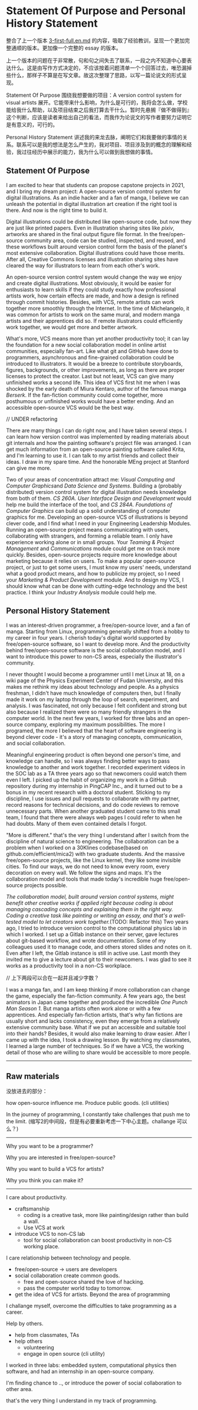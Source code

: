 Statement Of Purpose and Personal History Statement
===================================================

整合了上一个版本 [3-first-full.en.md](3-first-full.en.md) 的内容，吸取了经验教训，呈现一个更加完整通顺的版本。更加像一个完整的 essay 的版本。

上一个版本的问题在于非常散，句和句之间失去了联系，一段之内不知道中心要表达什么。这是由写作方式决定的，不应该按着问题清单一个个回答过去，唯恐漏掉些什么，那样子不算是在写文章。故这次整理了思路，以写一篇论说文的形式呈现。

Statement Of Purpose 围绕我想要做的项目：A version control system for visual artists 展开。它能带来什么影响，为什么是可行的，我将会怎么做，学校能给我什么帮助，以及项目结束之后我打算去干什么。暂时先悬搁『做不做得到』这个判断，应该是读者来给出自己的看法，而我作为论说文的写作者要努力证明它是有意义的，可行的。

Personal History Statement 讲述我的来龙去脉，阐明它们和我要做的事情的关系。联系可以是我的想法是怎么产生的，我对项目、项目涉及到的概念的理解和经验，我过往经历中展示的能力，我为什么可以做到我想做的事情。

## Statement Of Purpose

I am excited to hear that students can propose capstone projects in 2021, and I bring my dream project: A open-source version control system for digital illustrations. As an indie hacker and a fan of manga, I believe we can unleash the potential in digital illustration art creation if the right tool is there. And now is the right time to build it.

Digital illustrations could be distributed like open-source code, but now they are just like printed papers. Even in illustration sharing sites like *pixiv*, artworks are shared in the final output figure file format. In the free/open-source community area, code can be studied, inspected, and reused, and these workflows built around version control form the basis of the planet's most extensive collaboration. Digital illustrations could have those merits. After all, Creative Commons licenses and illustration sharing sites have cleared the way for illustrators to learn from each other's work.

An open-source version control system would change the way we enjoy and create digital illustrations. Most obviously, it would be easier for enthusiasts to learn skills if they could study exactly how professional artists work, how certain effects are made, and how a design is refined through commit histories. Besides, with VCS, remote artists can work together more smoothly through the Internet. In the time of Michelangelo, it was common for artists to work on the same mural, and modern manga artists and their apprentices did so. If remote illustrators could efficiently work together, we would get more and better artwork.

What's more, VCS means more than yet another productivity tool; it can lay the foundation for a new social collaboration model in online artist communities, especially fan-art. Like what git and GitHub have done to programmers, asynchronous and fine-grained collaboration could be introduced to illustrators. It would be a breeze to contribute storyboards, figures, backgrounds, or other improvements, as long as there are proper licenses to protect the creator. Last but not least, VCS can give many unfinished works a second life. This idea of VCS first hit me when I was shocked by the early death of Miura Kentaro, author of the famous manga *Berserk*. If the fan-fiction community could come together, more posthumous or unfinished works would have a better ending. And an accessible open-source VCS would be the best way.

// UNDER refactoring

There are many things I can do right now, and I have taken several steps. I can learn how version control was implemented by reading materials about git internals and how the painting software's project file was arranged. I can get much information from an open-source painting software called Krita, and I'm learning to use it. I can talk to my artist friends and collect their ideas. I draw in my spare time. And the honorable MEng project at Stanford can give me more.

Two of your areas of concentration attract me: *Visual Computing and Computer Graphics*and *Data Science and Systems*. Building a (probably distributed) version control system for digital illustration needs knowledge from both of them. *CS 260A. User Interface Design and Development* would help me build the interface of the tool, and *CS 284A. Foundations of Computer Graphics* can build up a solid understanding of computer graphics for me.
Developing an open-source VCS of illustrations is beyond clever code, and I find what I need in your Engineering Leadership Modules. Running an open-source project means communicating with users, collaborating with strangers, and forming a reliable team. I only have experience working alone or in small groups. Your *Teaming & Project Management* and *Communications* module could get me on track more quickly. Besides, open-source projects require more knowledge about marketing because it relies on users. To make a popular open-source project, or just to get some users, I must know my users' needs, understand what a good product means, and how to publicize my project, so I need your *Marketing & Product Development* module. And to design my VCS, I should know what can be done with cutting-edge technology and the best practice. I think your *Industry Analysis* module could help me.


## Personal History Statement

I was an interest-driven programmer, a free/open-source lover, and a fan of manga. Starting from Linux, programming generally shifted from a hobby to my career in four years. I cherish today's digital world supported by free/open-source software, so I want to develop more. And the productivity behind free/open-source software is the social collaboration model, and I want to introduce this power to non-CS areas, especially the illustrator's community.

I never thought I would become a programmer until I met Linux at 18, on a wiki page of the Physics Experiment Center of Fudan University, and this makes me rethink my ideas about technology and people. As a physics freshman, I didn't have much knowledge of computers then, but I finally made it work on my laptop through the loop of search, experiment, and analysis. I was fascinated, not only because I felt confident and strong but also because I realized there were so many friendly strangers in the computer world. In the next few years, I worked for three labs and an open-source company, exploring my maximum possibilities. The more I programed, the more I believed that the heart of software engineering is beyond clever code - it's a story of managing concepts, communication, and social collaboration.

Meaningful engineering product is often beyond one person's time, and knowledge can handle, so I was always finding better ways to pass knowledge to another and work together. I recorded experiment videos in the SOC lab as a TA three years ago so that newcomers could watch them even I left. I picked up the habit of organizing my work in a GitHub repository during my internship in PingCAP Inc., and it turned out to be a bonus in my recent research with a doctoral student. Sticking to my discipline, I use issues and pull requests to collaborate with my partner, record reasons for technical decisions, and do code reviews to remove unnecessary parts. When another graduated student came to this small team, I found that there were always web pages I could refer to when he had doubts. Many of them even contained details I forgot.

"More is different." that's the very thing I understand after I switch from the discipline of natural science to engineering. The collaboration can be a problem when I worked on a 30Klines codebase(based on github.com/efficient/mica2) with two graduate students. And the massive free/open-source projects, like the Linux kernel, they like some invisible cities. To find our ways, we do not need to know every room, every decoration on every wall. We follow the signs and maps. It's the collaboration model and tools that made today's incredible huge free/open-source projects possible.

*The collaboration model, built around version control systems, might benefit other creative works if applied right because coding is about managing cascading concepts and explaining them in the right way. Coding a creative task like painting or writing an essay, and that's a well-tested model to let creators work together.*(TODO: Refactor this) Two years ago, I tried to introduce version control to the computational physics lab in which I worked. I set up a Gitlab instance on their server, gave lectures about git-based workflow, and wrote documentation. Some of my colleagues used it to manage code, and others stored slides and notes on it. Even after I left, the Gitlab instance is still in active use. Last month they invited me to give a lecture about git to their newcomers. I was glad to see it works as a productivity tool in a non-CS workplace. 

// 上下两段可以合在一起并且减少字数？

I was a manga fan, and I am keep thinking if more collaboration can change the game, especially the fan-fiction community. A few years ago, the best animators in Japan came together and produced the incredible *One Punch Man Season 1*. But manga artists often work alone or with a few apprentices. And especially fan-fiction artists, that's why fan fictions are usually short and lacks consistency, even they emerge from a relatively extensive community base. What if we put an accessible and suitable tool into their hands? Besides, it would also make learning to draw easier. After I came up with the idea, I took a drawing lesson. By watching my classmates, I learned a large number of techniques. So if we have a VCS, the working detail of those who are willing to share would be accessible to more people.



----
Raw materials
----

没放进去的部分：

how open-source influence me. Produce public goods. (cli utilities)

In the journey of programming, I constantly take challenges that push me to the limit. (缩写2的中间段，但是有必要重新考虑一下中心主题。challange 可以么？)

----

Why you want to be a programmer?

Why you are interested in free/open-source?

Why you want to build a VCS for artists?

Why you think you can make it?

----

I care about productivity.
- craftsmanship
  - coding is a creative task, more like painting/design rather than build a wall.
  - Use VCS at work
- introduce VCS to non-CS lab
  - tool for social collaboration can boost productivity in non-CS working place.

I care relationship between technology and people.
- free/open-source -> users are developers
- social collaboration create common goods.
  - free and open-source shared the love of hacking.
  - pass the computer world today to tomorrow.
- get the idea of VCS for artists. Beyond the area of programming

I challange myself, overcome the difficulties to take programming as a career.

Help by others.

- help from classmates, TAs
- help others
  - volunteering
  - engage in open source (cli utility)

I worked in three labs: embedded system, computational physics then software, and had an internship in an open-source company.

I'm finding chance to .., or introduce the power of social collaboration to other area.

that's the very thing I understand in my track of programming.
